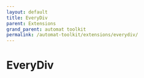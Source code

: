 ```yaml
---
layout: default
title: EveryDiv
parent: Extensions
grand_parent: automat toolkit
permalink: /automat-toolkit/extensions/everydiv/
---
```


# EveryDiv
